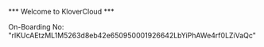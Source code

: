 *** Welcome to KloverCloud ***

On-Boarding No: &#34;rlKUcAEtzML1M5263d8eb42e650950001926642LbYiPhAWe4rf0LZiVaQc&#34;
